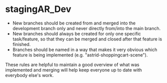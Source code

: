 # stagingAR_Dev

- New branches should be created from and merged into the development branch only and never directly from/into the main branch.
- New branches should always be created for only one specific task/feature, so that they can be merged and closed after that feature is finished.
- Branches should be named in a way that makes it very obvious which feature is being implemented (e.g. "astrid-shoppingcart-scene").

These rules are helpful to maintain a good overview of what was implemented and merging will help keep everyone up to date with everybody else's work.
